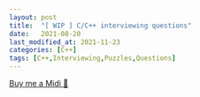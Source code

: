 ```yaml
---
layout: post
title:  "[ WIP ] C/C++ interviewing questions"
date:   2021-08-20
last_modified_at: 2021-11-23
categories: [C++]
tags: [C++,Interviewing,Puzzles,Questions]
---
```

<link href="/assets/css/questions.css" rel="stylesheet" />
<div id="buymecoffeediv">
    <a href="https://www.buymeacoffee.com/zzck.dev" target="_blank" id="buymecoffespan">Buy me a Midi 🎹</a>
</div>
<div id="questions" style="margin-top:20px"/>
<script src="/assets/script/questions.js"/>